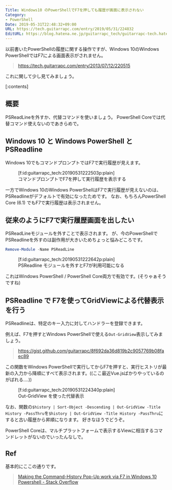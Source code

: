 ```yaml
---
Title: Windows10 のPowerShellでF7を押しても履歴が画面に表示されない
Category:
- PowerShell
Date: 2019-05-31T22:48:32+09:00
URL: https://tech.guitarrapc.com/entry/2019/05/31/224832
EditURL: https://blog.hatena.ne.jp/guitarrapc_tech/guitarrapc-tech.hatenablog.com/atom/entry/17680117127178125231
---
```


以前書いたPowerShellの履歴に関する操作ですが、Windows 10のWindows PowerShellではF7による画面表示がされません。

> https://tech.guitarrapc.com/entry/2013/07/12/220515

これに関して少し見てみましょう。


[:contents]

## 概要

PSReadLineを外すか、代替コマンドを使いましょう。
PowerShell Coreでは代替コマンド使えないのであきらめで。

## Windows 10 と Windows PowerShell と PSReadline

Windows 10でもコマンドプロンプトではF7で実行履歴が見えます。

<figure class="figure-image figure-image-fotolife" title="コマンドプロンプトでF7を押して実行履歴を表示する">[f:id:guitarrapc_tech:20190531222503p:plain]<figcaption>コマンドプロンプトでF7を押して実行履歴を表示する</figcaption></figure>

一方でWindows 10のWindows PowerShellはF7で実行履歴が見えないのは、 PSReadlineがデフォルトで有効になったためです。
なお、もちろんPowerShell Core (6.1) でもF7で実行履歴は表示されません。

## 従来のようにF7で実行履歴画面を出したい

PSReadLineモジュールを外すことで表示されます。
が、今のPowerShellでPSReadlineを外すのは副作用が大きいためちょっと悩みどころです。

```ps1
Remove-Module -Name PSReadLine
```

<figure class="figure-image figure-image-fotolife" title="PSReadline モジュールを外すとF7が利用可能になる">[f:id:guitarrapc_tech:20190531222642p:plain]<figcaption>PSReadline モジュールを外すとF7が利用可能になる</figcaption></figure>

これはWindows PowerShell / PowerShell Core両方で有効です。(そりゃぁそうですね)

## PSReadline で F7を使ってGridViewによる代替表示を行う

PSReadlineは、特定のキー入力に対してハンドラーを登録できます。

例えば、F7を押すとWindows PowerShellで使える`Out-GridView`表示してみましょう。

> https://gist.github.com/guitarrapc/8f692da36d819b2c9057769b08faec89

この関数をWindows PowerShellで実行してからF7を押すと、実行ヒストリが最新の入力から降順にすべて表示されます。((ここ最近Vue.jsばかりやっているのがばれる....))

<figure class="figure-image figure-image-fotolife" title="Out-GridView を使った代替表示">[f:id:guitarrapc_tech:20190531224340p:plain]<figcaption>Out-GridView を使った代替表示</figcaption></figure>

なお、関数の`$history | Sort-Object -Descending | Out-GridView -Title History -PassThru`を`$history | Out-GridView -Title History -PassThru`にすると古い履歴から昇順になります。
好きなほうでどうぞ。

PowerShell Coreは、マルチプラットフォームで表示するViewに相当するコマンドレットがないのでいったんなしで。

## Ref

基本的にここの通りです。

> [Making the Command\-History Pop\-Up work via F7 in Windows 10 Powershell \- Stack Overflow](https://stackoverflow.com/questions/50376858/making-the-command-history-pop-up-work-via-f7-in-windows-10-powershell)
